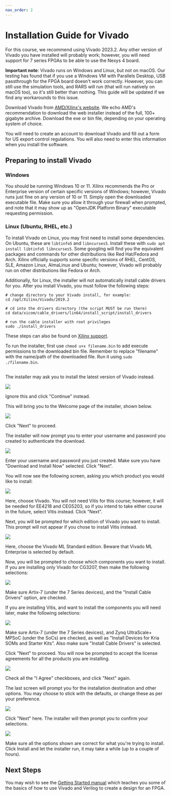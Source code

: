 ```yaml
---
nav_order: 2
---
```

# Installation Guide for Vivado

For this course, we recommend using Vivado 2023.2. Any other version of Vivado you have installed will probably work; however, you will need support for 7 series FPGAs to be able to use the Nexys 4 board. 

**Important note**: Vivado runs on Windows and Linux, but not on macOS. Our testing has found that if you use a Windows VM with Parallels Desktop, USB passthrough for the FPGA board doesn't work correctly. However, you can still use the simulation tools, and RARS will run (that will run natively on macOS too), so it's still better than nothing. This guide will be updated if we find any workarounds to this issue. 

Download Vivado from [AMD/Xilinx's website](https://www.xilinx.com/support/download/index.html/content/xilinx/en/downloadNav/vivado-design-tools/2023-2.html). We echo AMD's recommendation to download the web installer instead of the full, 100+ gigabyte archive. Download the exe or bin file, depending on your operating system of choice. 

You will need to create an account to download Vivado and fill out a form for US export control regulations. You will also need to enter this information when you install the software. 

## Preparing to install Vivado 

### Windows

You should be running Windows 10 or 11. Xilinx recommends the Pro or Enterprise version of certain specific versions of Windows; however, Vivado runs just fine on any version of 10 or 11. Simply open the downloaded executable file. Make sure you allow it through your firewall when prompted, and note that it may show up as "OpenJDK Platform Binary" executable requesting permission. 

### Linux (Ubuntu, RHEL, etc.)

To install Vivado on Linux, you may first need to install some dependencies. On Ubuntu, these are `libtinfo5` and `libncurses5`. Install these with `sudo apt install libtinfo5 libncurses5`. Some googling will find you the equivalent packages and commands for other distributions like Red Hat/Fedora and Arch. Xilinx officially supports some specific versions of RHEL, CentOS, SLE, Amazon Linux, AlmaLinux and Ubuntu; however, Vivado will probably run on other distributions like Fedora or Arch. 

Additionally, for Linux, the installer will not automatically install cable drivers for you. After you install Vivado, you must follow the following steps:

```
# change directory to your Vivado install, for example:
cd /opt/Xilinx/Vivado/2019.2

# cd into the drivers directory (the script MUST be run there)
cd data/xicom/cable_drivers/lin64/install_script/install_drivers

# run the cable installer with root privileges
sudo ./install_drivers
```
These steps can also be found on [Xilinx support](https://support.xilinx.com/s/article/63794?language=en_US).

To run the installer, first use `chmod u+x filename.bin` to add execute permissions to the downloaded bin file. Remember to replace "filename" with the name/path of the downloaded file. Run it using `sudo ./filename.bin`. 

##

The installer may ask you to install the latest version of Vivado instead. 

![](prompt_upgrade.png)

Ignore this and click "Continue" instead. 

This will bring you to the Welcome page of the installer, shown below. 

![](first_screen.png)

Click "Next" to proceed. 

The installer will now prompt you to enter your username and password you created to authenticate the download. 

![](login_screen.png)

Enter your username and password you just created. Make sure you have "Download and Install Now" selected. Click "Next". 

You will now see the following screen, asking you which product you would like to install:

![](choose_product.png)

Here, choose Vivado. You will not need Vitis for this course; however, it will be needed for EE4218 and CEG5203, so if you intend to take either course in the future, select Vitis instead. Click "Next". 

Next, you will be prompted for which edition of Vivado you want to install. This prompt will not appear if you chose to install Vitis instead. 

![](choose_edition.png)

Here, choose the Vivado ML Standard edition. Beware that Vivado ML Enterprise is selected by default. 

Now, you will be prompted to choose which components you want to install. If you are installing only Vivado for CG3207, then make the following selections: 

![](choose_components_basic.png)

Make sure Artix-7 (under the 7 Series devices), and the "Install Cable Drivers" option, are checked. 

If you are installing Vitis, and want to install the components you will need later, make the following selections:

![](choose_components_vitis.png)

Make sure Artix-7 (under the 7 Series devices), and Zynq UltraScale+ MPSoC (under the SoCs) are checked, as well as "Install Devices for Kria SOMs and Starter Kits". Also make sure "Install Cable Drivers" is selected. 

Click "Next" to proceed. You will now be prompted to accept the license agreements for all the products you are installing. 

![](agree_all.png)

Check all the "I Agree" checkboxes, and click "Next" again.

The last screen will prompt you for the installation destination and other options. You may choose to stick with the defaults, or change these as per your preference. 

![](final_check.png)

Click "Next" here. The installer will then prompt you to confirm your selections.

![](final_final_check.png)

Make sure all the options shown are correct for what you're trying to install. Click Install and let the installer run, it may take a while (up to a couple of hours). 

## Next Steps

You may wish to see the [Getting Started manual](https://github.com/NUS-CG3207/lab-manuals/blob/4b14f6d6df9ea91f8b1c5293c303f1fcfeeb5846/getting_started.pdf) which teaches you some of the basics of how to use Vivado and Verilog to create a design for an FPGA. 